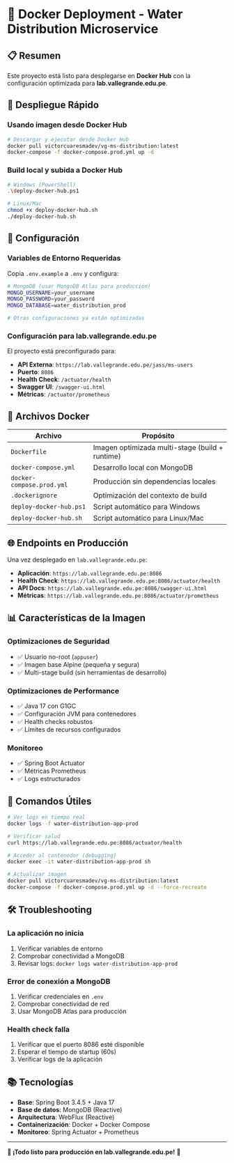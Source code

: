 # 🐳 Docker Deployment - Water Distribution Microservice

## 📋 Resumen

Este proyecto está listo para desplegarse en **Docker Hub** con la configuración optimizada para **lab.vallegrande.edu.pe**.

## 🚀 Despliegue Rápido

### Usando imagen desde Docker Hub
```bash
# Descargar y ejecutar desde Docker Hub
docker pull victorcuaresmadev/vg-ms-distribution:latest
docker-compose -f docker-compose.prod.yml up -d
```

### Build local y subida a Docker Hub
```bash
# Windows (PowerShell)
.\deploy-docker-hub.ps1

# Linux/Mac
chmod +x deploy-docker-hub.sh
./deploy-docker-hub.sh
```

## 🔧 Configuración

### Variables de Entorno Requeridas

Copia `.env.example` a `.env` y configura:

```bash
# MongoDB (usar MongoDB Atlas para producción)
MONGO_USERNAME=your_username
MONGO_PASSWORD=your_password
MONGO_DATABASE=water_distribution_prod

# Otras configuraciones ya están optimizadas
```

### Configuración para lab.vallegrande.edu.pe

El proyecto está preconfigurado para:
- **API Externa**: `https://lab.vallegrande.edu.pe/jass/ms-users`
- **Puerto**: `8086`
- **Health Check**: `/actuator/health`
- **Swagger UI**: `/swagger-ui.html`
- **Métricas**: `/actuator/prometheus`

## 📁 Archivos Docker

| Archivo | Propósito |
|---------|-----------|
| `Dockerfile` | Imagen optimizada multi-stage (build + runtime) |
| `docker-compose.yml` | Desarrollo local con MongoDB |
| `docker-compose.prod.yml` | Producción sin dependencias locales |
| `.dockerignore` | Optimización del contexto de build |
| `deploy-docker-hub.ps1` | Script automático para Windows |
| `deploy-docker-hub.sh` | Script automático para Linux/Mac |

## 🌐 Endpoints en Producción

Una vez desplegado en `lab.vallegrande.edu.pe`:

- **Aplicación**: `https://lab.vallegrande.edu.pe:8086`
- **Health Check**: `https://lab.vallegrande.edu.pe:8086/actuator/health`
- **API Docs**: `https://lab.vallegrande.edu.pe:8086/swagger-ui.html`
- **Métricas**: `https://lab.vallegrande.edu.pe:8086/actuator/prometheus`

## 📊 Características de la Imagen

### Optimizaciones de Seguridad
- ✅ Usuario no-root (`appuser`)
- ✅ Imagen base Alpine (pequeña y segura)
- ✅ Multi-stage build (sin herramientas de desarrollo)

### Optimizaciones de Performance
- ✅ Java 17 con G1GC
- ✅ Configuración JVM para contenedores
- ✅ Health checks robustos
- ✅ Límites de recursos configurados

### Monitoreo
- ✅ Spring Boot Actuator
- ✅ Métricas Prometheus
- ✅ Logs estructurados

## 🔄 Comandos Útiles

```bash
# Ver logs en tiempo real
docker logs -f water-distribution-app-prod

# Verificar salud
curl https://lab.vallegrande.edu.pe:8086/actuator/health

# Acceder al contenedor (debugging)
docker exec -it water-distribution-app-prod sh

# Actualizar imagen
docker pull victorcuaresmadev/vg-ms-distribution:latest
docker-compose -f docker-compose.prod.yml up -d --force-recreate
```

## 🛠️ Troubleshooting

### La aplicación no inicia
1. Verificar variables de entorno
2. Comprobar conectividad a MongoDB
3. Revisar logs: `docker logs water-distribution-app-prod`

### Error de conexión a MongoDB
1. Verificar credenciales en `.env`
2. Comprobar conectividad de red
3. Usar MongoDB Atlas para producción

### Health check falla
1. Verificar que el puerto 8086 esté disponible
2. Esperar el tiempo de startup (60s)
3. Verificar logs de la aplicación

## 📚 Tecnologías

- **Base**: Spring Boot 3.4.5 + Java 17
- **Base de datos**: MongoDB (Reactive)
- **Arquitectura**: WebFlux (Reactive)
- **Containerización**: Docker + Docker Compose
- **Monitoreo**: Spring Actuator + Prometheus

---

**🎯 ¡Todo listo para producción en lab.vallegrande.edu.pe!** 🚀